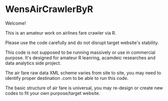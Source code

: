 # WensAirCrawlerByR

Welcome!

This is an amateur work on airlines fare crawler via R.

Please use the code carefully and do not disrupt target website's stability.

This code is not supposed to be running massively or use in commercial purpose. It's designed for amateur R leanring, acamdeic researches and data analytics side project.

The air fare raw data XML scheme varies from site to site, you may need to identify proper destination .com to be able to run this code.

The basic structure of air fare is universal, you may re-design or create new codes to fit your own purpose/target website.
